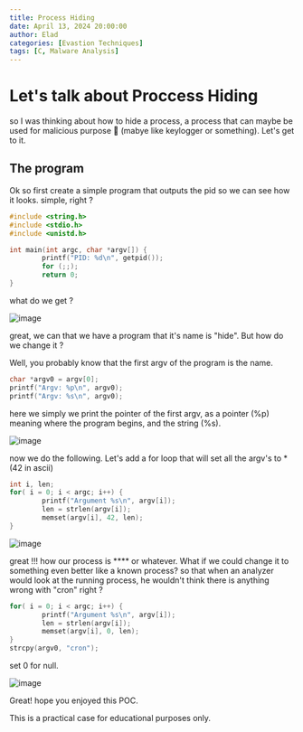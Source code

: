 ```yaml
---
title: Process Hiding
date: April 13, 2024 20:00:00
author: Elad
categories: [Evastion Techniques]
tags: [C, Malware Analysis]
---
```


# Let's talk about Proccess Hiding

so I was thinking about how to hide a process, a process that can maybe be used for malicious purpose 🤫 (mabye like keylogger or something). Let's get to it.

## The program
Ok so first create a simple program that outputs the pid so we can see how it looks. simple, right ?

```cpp
#include <string.h>
#include <stdio.h>
#include <unistd.h>

int main(int argc, char *argv[]) {
        printf("PID: %d\n", getpid());
        for (;;);
        return 0;
}
```

what do we get ?

![image](https://github.com/Eladye/keybase.md/assets/102996033/50336731-244c-4042-9238-e42f3b58f1b8)

great, we can that we have a program that it's name is "hide". But how do we change it ?

Well, you probably know that the first argv of the program is the name. 

```cpp
char *argv0 = argv[0];
printf("Argv: %p\n", argv0);
printf("Argv: %s\n", argv0);
```
here we simply we print the pointer of the first argv, as a pointer (%p) meaning where the program begins, and the string (%s).

![image](https://github.com/Eladye/keybase.md/assets/102996033/8db565ce-ece0-4c49-801c-56b2cc098ee3)

now we do the following. Let's add a for loop that will set all the argv's to * (42 in ascii)

```cpp
int i, len;
for( i = 0; i < argc; i++) {
        printf("Argument %s\n", argv[i]);
        len = strlen(argv[i]);
        memset(argv[i], 42, len);
}
```

![image](https://github.com/Eladye/keybase.md/assets/102996033/cb0d1faf-cacb-4315-b6a4-ee531f241d05)

great !!! how our process is **** or whatever. What if we could change it to something even better like a known process? so that when an analyzer would look at the running process, he wouldn't think there is anything wrong with "cron" right ?


```c
for( i = 0; i < argc; i++) {
        printf("Argument %s\n", argv[i]);
        len = strlen(argv[i]);
        memset(argv[i], 0, len);
}
strcpy(argv0, "cron");
```
set 0 for null.

![image](https://github.com/Eladye/keybase.md/assets/102996033/55c49023-73b6-4934-8138-6af55ca69477)

Great! hope you enjoyed this POC.

This is a practical case for educational purposes only.





